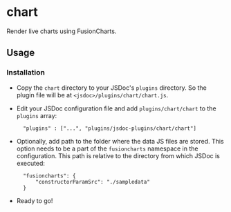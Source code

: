 # chart

Render live charts using FusionCharts.

## Usage

### Installation

* Copy the `chart` directory to your JSDoc's `plugins` directory. So the plugin file will be at `<jsdoc>/plugins/chart/chart.js`.

* Edit your JSDoc configuration file and add `plugins/chart/chart` to the `plugins` array:

        "plugins" : ["...", "plugins/jsdoc-plugins/chart/chart"]

* Optionally, add path to the folder where the data JS files are stored. This option needs to be a part of the `fusioncharts` namespace in the configuration. This path is relative to the directory from which JSDoc is executed:

        "fusioncharts": {
            "constructorParamSrc": "./sampledata"
        }

* Ready to go!
